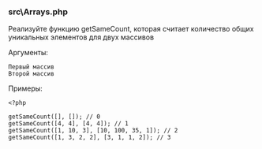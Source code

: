### src\Arrays.php

Реализуйте функцию getSameCount, которая считает количество общих уникальных элементов для двух массивов  

Аргументы:

    Первый массив
    Второй массив

Примеры:

    <?php
    
    getSameCount([], []); // 0
    getSameCount([4, 4], [4, 4]); // 1
    getSameCount([1, 10, 3], [10, 100, 35, 1]); // 2
    getSameCount([1, 3, 2, 2], [3, 1, 1, 2]); // 3
